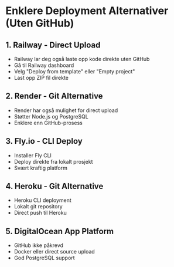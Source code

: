 # Enklere Deployment Alternativer (Uten GitHub)

## 1. Railway - Direct Upload
- Railway lar deg også laste opp kode direkte uten GitHub
- Gå til Railway dashboard
- Velg "Deploy from template" eller "Empty project"
- Last opp ZIP fil direkte

## 2. Render - Git Alternative
- Render har også mulighet for direct upload
- Støtter Node.js og PostgreSQL
- Enklere enn GitHub-prosess

## 3. Fly.io - CLI Deploy
- Installer Fly CLI
- Deploy direkte fra lokalt prosjekt
- Svært kraftig platform

## 4. Heroku - Git Alternative
- Heroku CLI deployment
- Lokalt git repository
- Direct push til Heroku

## 5. DigitalOcean App Platform
- GitHub ikke påkrevd
- Docker eller direct source upload
- God PostgreSQL support